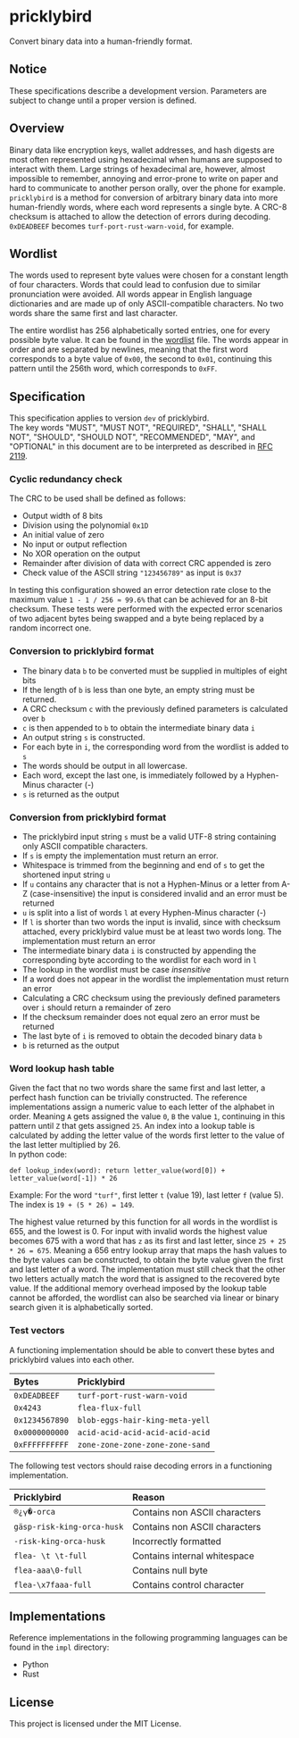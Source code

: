 # pricklybird
Convert binary data into a human-friendly format.

## Notice

These specifications describe a development version.
Parameters are subject to change until a proper version is defined.

## Overview

Binary data like encryption keys, wallet addresses, and hash digests are most 
often represented using hexadecimal when humans are supposed to interact with them. 
Large strings of hexadecimal are, however, almost impossible to remember, 
annoying and error-prone to write on paper and hard to communicate to another person orally, 
over the phone for example.   
`pricklybird` is a method for conversion of arbitrary binary data into more
human-friendly words, where each word represents a single byte. A CRC-8 checksum is 
attached to allow the detection of errors during decoding.  
`0xDEADBEEF` becomes `turf-port-rust-warn-void`, for example.

## Wordlist

The words used to represent byte values were chosen for a constant length of
four characters. Words that could lead to confusion due to similar pronunciation were avoided. 
All words appear in English language dictionaries and are made up of only ASCII-compatible
characters. No two words share the same first and last character. 

The entire wordlist has 256 alphabetically sorted entries, one for every possible byte value.
It can be found in the [wordlist](wordlist.txt) file. 
The words appear in order and are separated by newlines, 
meaning that the first word corresponds to a byte value of `0x00`, the second to `0x01`, 
continuing this pattern until the 256th word, which corresponds to `0xFF`.

## Specification

This specification applies to version `dev` of pricklybird.  
The key words "MUST", "MUST NOT", "REQUIRED", "SHALL", "SHALL
NOT", "SHOULD", "SHOULD NOT", "RECOMMENDED",  "MAY", and
"OPTIONAL" in this document are to be interpreted as described in
[RFC 2119](https://www.rfc-editor.org/rfc/rfc2119).

### Cyclic redundancy check

The CRC to be used shall be defined as follows:  

- Output width of 8 bits
- Division using the polynomial `0x1D`
- An initial value of zero
- No input or output reflection
- No XOR operation on the output
- Remainder after division of data with correct CRC appended is zero
- Check value of the ASCII string `"123456789"` as input is `0x37`

In testing this configuration showed an error detection rate close to the maximum
value `1 - 1 / 256 ≈ 99.6%` that can be achieved for an 8-bit checksum. 
These tests were performed with the expected error scenarios of two adjacent bytes being swapped and a byte being replaced by a random incorrect one. 

### Conversion to pricklybird format

- The binary data `b` to be converted must be supplied in multiples of eight bits
- If the length of `b` is less than one byte, an empty string must be returned.
- A CRC checksum `c` with the previously defined parameters is calculated over `b`
- `c` is then appended to `b` to obtain the intermediate binary data `i`
- An output string `s` is constructed.
- For each byte in `i`, the corresponding word from the wordlist is added to `s`
- The words should be output in all lowercase.
- Each word, except the last one, is immediately followed by a Hyphen-Minus character (-)
- `s` is returned as the output

### Conversion from pricklybird format

- The pricklybird input string `s` must be a valid UTF-8 string containing only ASCII compatible characters.
- If `s` is empty the implementation must return an error.
- Whitespace is trimmed from the beginning and end of `s` to get the shortened input string `u`
- If `u` contains any character that is not a Hyphen-Minus or a letter from A-Z (case-insensitive) the input is considered invalid and an error must be returned
- `u` is split into a list of words `l` at every Hyphen-Minus character (-)
- If `l` is shorter than two words the input is invalid, since with checksum attached, every
pricklybird value must be at least two words long. The implementation must return an error
- The intermediate binary data `i` is constructed by appending the corresponding byte
according to the wordlist for each word in `l`
- The lookup in the wordlist must be case *insensitive*
- If a word does not appear in the wordlist the implementation must return an error
- Calculating a CRC checksum using the previously defined parameters over `i` should return a remainder of zero
- If the checksum remainder does not equal zero an error must be returned
- The last byte of `i` is removed to obtain the decoded binary data `b`
- `b` is returned as the output

### Word lookup hash table

Given the fact that no two words share the same first and last letter, a perfect hash function can be
trivially constructed. The reference implementations assign a numeric value to each letter of the alphabet
in order. Meaning `A` gets assigned the value `0`, `B` the value `1`, continuing in this pattern until `Z` that gets assigned `25`.
An index into a lookup table is calculated by adding the letter value of the words first letter to the value of the last letter multiplied by 26.  
In python code:   
```
def lookup_index(word): return letter_value(word[0]) + letter_value(word[-1]) * 26
```
Example: For the word `"turf"`, first letter `t` (value 19), last letter `f` (value 5). The index is `19 + (5 * 26) = 149`.

The highest value returned by this function for all words in the wordlist is 655, and the lowest is 0.
For input with invalid words the highest value becomes 675 with a word that has `z` as its first and last letter, since `25 + 25 * 26 = 675`. 
Meaning a 656 entry lookup array that maps the hash values to the byte values can be constructed,
to obtain the byte value given the first and last letter of a word. The implementation must still check that the other two letters actually match the word 
that is assigned to the recovered byte value.
If the additional memory overhead imposed by the lookup table cannot be afforded, the wordlist can also be searched via linear
or binary search given it is alphabetically sorted.

### Test vectors

A functioning implementation should be able to convert these bytes and pricklybird values into each other.

| Bytes          | Pricklybird                     |
| :------------- | :------------------------------ |
| `0xDEADBEEF`   | `turf-port-rust-warn-void`      |
| `0x4243`       | `flea-flux-full`                |
| `0x1234567890` | `blob-eggs-hair-king-meta-yell` |
| `0x0000000000` | `acid-acid-acid-acid-acid-acid` |
| `0xFFFFFFFFFF` | `zone-zone-zone-zone-zone-sand` |

The following test vectors should raise decoding errors in a functioning implementation.

| Pricklybird                | Reason                        |
| :------------------------- | :-----------------------------|
| `®¿𐍅�-orca`                | Contains non ASCII characters |
| `gäsp-risk-king-orca-husk` | Contains non ASCII characters |
| `-risk-king-orca-husk`     | Incorrectly formatted         |
| `flea- \t \t-full`         | Contains internal whitespace  |
| `flea-aaa\0-full`          | Contains null byte            |
| `flea-\x7faaa-full`        | Contains control character    |

## Implementations

Reference implementations in the following programming languages can be found
in the `impl` directory:

- Python
- Rust

## License

This project is licensed under the MIT License.